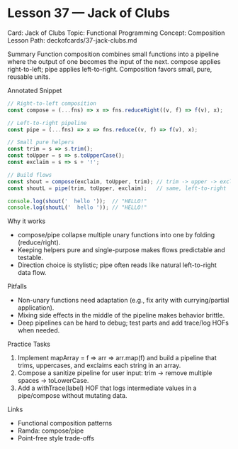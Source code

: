 # Lesson 37 — Jack of Clubs
Card: Jack of Clubs
Topic: Functional Programming
Concept: Composition
Lesson Path: deckofcards/37-jack-clubs.md

Summary
Function composition combines small functions into a pipeline where the output of one becomes the input of the next. compose applies right-to-left; pipe applies left-to-right. Composition favors small, pure, reusable units.

Annotated Snippet
```js
// Right-to-left composition
const compose = (...fns) => x => fns.reduceRight((v, f) => f(v), x);

// Left-to-right pipeline
const pipe = (...fns) => x => fns.reduce((v, f) => f(v), x);

// Small pure helpers
const trim = s => s.trim();
const toUpper = s => s.toUpperCase();
const exclaim = s => s + '!';

// Build flows
const shout = compose(exclaim, toUpper, trim); // trim -> upper -> exclaim
const shoutL = pipe(trim, toUpper, exclaim);   // same, left-to-right

console.log(shout('  hello '));  // "HELLO!"
console.log(shoutL('  hello ')); // "HELLO!"
```

Why it works
- compose/pipe collapse multiple unary functions into one by folding (reduce/right).
- Keeping helpers pure and single-purpose makes flows predictable and testable.
- Direction choice is stylistic; pipe often reads like natural left-to-right data flow.

Pitfalls
- Non-unary functions need adaptation (e.g., fix arity with currying/partial application).
- Mixing side effects in the middle of the pipeline makes behavior brittle.
- Deep pipelines can be hard to debug; test parts and add trace/log HOFs when needed.

Practice Tasks
1) Implement mapArray = f => arr => arr.map(f) and build a pipeline that trims, uppercases, and exclaims each string in an array.
2) Compose a sanitize pipeline for user input: trim → remove multiple spaces → toLowerCase.
3) Add a withTrace(label) HOF that logs intermediate values in a pipe/compose without mutating data.

Links
- Functional composition patterns
- Ramda: compose/pipe
- Point-free style trade-offs